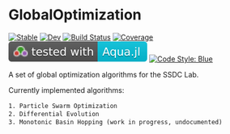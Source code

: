 # GlobalOptimization

[![Stable](https://img.shields.io/badge/docs-stable-blue.svg)](https://UB-SSDC-Lab.github.io/GlobalOptimization.jl/stable/)
[![Dev](https://img.shields.io/badge/docs-dev-blue.svg)](https://UB-SSDC-Lab.github.io/GlobalOptimization.jl/dev/)
[![Build Status](https://github.com/UB-SSDC-Lab/GlobalOptimization.jl/actions/workflows/CI.yml/badge.svg?branch=main)](https://github.com/UB-SSDC-Lab/GlobalOptimization.jl/actions/workflows/CI.yml?query=branch%3Amain)
[![Coverage](https://codecov.io/gh/UB-SSDC-Lab/GlobalOptimization.jl/branch/main/graph/badge.svg)](https://codecov.io/gh/UB-SSDC-Lab/GlobalOptimization.jl)
[![Aqua QA](https://raw.githubusercontent.com/JuliaTesting/Aqua.jl/master/badge.svg)](https://github.com/JuliaTesting/Aqua.jl)
[![Code Style: Blue](https://img.shields.io/badge/code%20style-blue-4495d1.svg)](https://github.com/invenia/BlueStyle)

A set of global optimization algorithms for the SSDC Lab. 

Currently implemented algorithms:

    1. Particle Swarm Optimization
    2. Differential Evolution
    3. Monotonic Basin Hopping (work in progress, undocumented)
